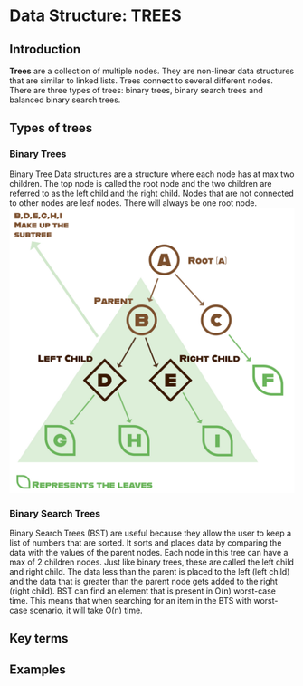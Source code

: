 # Data Structure: **TREES**
## Introduction
**Trees** are a collection of multiple nodes. They are non-linear data structures that are similar to linked lists. Trees connect to several different nodes. There are three types of trees: binary trees, binary search trees and balanced binary search trees. 
## Types of trees 
### Binary Trees
Binary Tree Data structures are a structure where each node has at max two children. The top node is called the root node and the two children are referred to as the left child and the right child. Nodes that are not connected to other nodes are leaf nodes. There will always be one root node. 
![Basic info on Binary Trees.](https://github.com/reaganhsmith/CSE212/blob/main/Binary_Tree.jpg)

### Binary Search Trees
Binary Search Trees (BST) are useful because they allow the user to keep a list of numbers that are sorted. It sorts and places data by comparing the data with the values of the parent nodes. Each node in this tree can have a max of 2 children nodes. Just like binary trees, these are called the left child and right child. The data less than the parent is placed to the left (left child) and the data that is greater than the parent node gets added to the right (right child). BST can find an element that is present in O(n) worst-case time. This means that when searching for an item in the BTS with worst-case scenario, it will take O(n) time. 



## Key terms

## Examples

